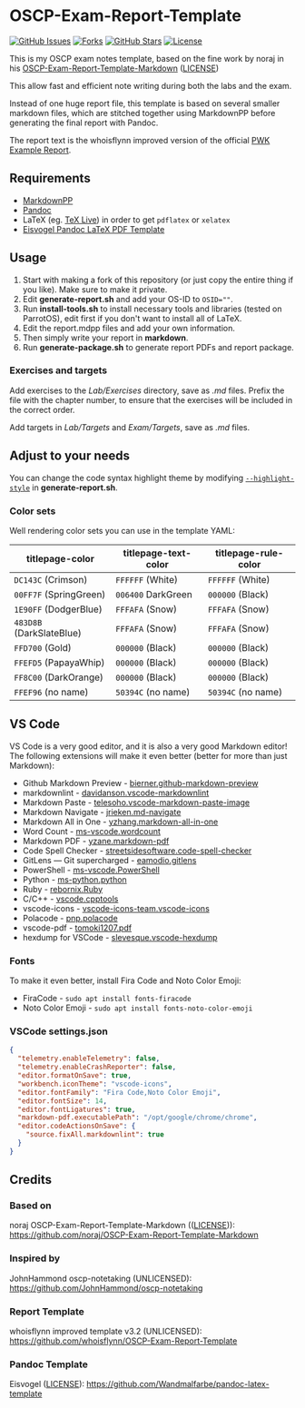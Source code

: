 # OSCP-Exam-Report-Template

[![GitHub Issues](https://img.shields.io/github/issues/thomfre/OSCP-Exam-Report-Template)](https://github.com/thomfre/OSCP-Exam-Report-Template/issues)
[![Forks](https://img.shields.io/github/forks/thomfre/OSCP-Exam-Report-Template)](https://github.com/thomfre/OSCP-Exam-Report-Template/network/members)
[![GitHub Stars](https://img.shields.io/github/stars/thomfre/OSCP-Exam-Report-Template)](https://github.com/thomfre/OSCP-Exam-Report-Template/stargazers)
[![License](https://img.shields.io/github/license/thomfre/OSCP-Exam-Report-Template)](https://github.com/thomfre/OSCP-Exam-Report-Template/blob/master/LICENSE)

This is my OSCP exam notes template, based on the fine work by noraj in his [OSCP-Exam-Report-Template-Markdown](https://github.com/noraj/OSCP-Exam-Report-Template-Markdown) ([LICENSE](https://github.com/noraj/OSCP-Exam-Report-Template-Markdown/blob/master/LICENSE))

This allow fast and efficient note writing during both the labs and the exam.

Instead of one huge report file, this template is based on several smaller markdown files, which are stitched together using MarkdownPP before generating the final report with Pandoc.

The report text is the whoisflynn improved version of the official [PWK Example Report](https://www.offensive-security.com/pwk-online/PWK-Example-Report-v1.pdf).

## Requirements

- [MarkdownPP](https://github.com/jreese/markdown-pp)
- [Pandoc](https://pandoc.org/installing.html)
- LaTeX (eg. [TeX Live](http://www.tug.org/texlive/)) in order to get `pdflatex` or `xelatex`
- [Eisvogel Pandoc LaTeX PDF Template](https://github.com/Wandmalfarbe/pandoc-latex-template#installation)

## Usage

1. Start with making a fork of this repository (or just copy the entire thing if you like). Make sure to make it private.
2. Edit **generate-report.sh** and add your OS-ID to `OSID=""`.
3. Run **install-tools.sh** to install necessary tools and libraries (tested on ParrotOS), edit first if you don't want to install all of LaTeX.
4. Edit the report.mdpp files and add your own information.
5. Then simply write your report in **markdown**.
6. Run **generate-package.sh** to generate report PDFs and report package.

### Exercises and targets

Add exercises to the _Lab/Exercises_ directory, save as _.md_ files. Prefix the file with the chapter number, to ensure that the exercises will be included in the correct order.

Add targets in _Lab/Targets_ and _Exam/Targets_, save as _.md_ files.

## Adjust to your needs

You can change the code syntax highlight theme by modifying [`--highlight-style`](https://pandoc.org/MANUAL.html#option--highlight-style) in **generate-report.sh**.

### Color sets

Well rendering color sets you can use in the template YAML:

| titlepage-color          | titlepage-text-color | titlepage-rule-color |
| ------------------------ | -------------------- | -------------------- |
| `DC143C` (Crimson)       | `FFFFFF` (White)     | `FFFFFF` (White)     |
| `00FF7F` (SpringGreen)   | `006400` DarkGreen   | `000000` (Black)     |
| `1E90FF` (DodgerBlue)    | `FFFAFA` (Snow)      | `FFFAFA` (Snow)      |
| `483D8B` (DarkSlateBlue) | `FFFAFA` (Snow)      | `FFFAFA` (Snow)      |
| `FFD700` (Gold)          | `000000` (Black)     | `000000` (Black)     |
| `FFEFD5` (PapayaWhip)    | `000000` (Black)     | `000000` (Black)     |
| `FF8C00` (DarkOrange)    | `000000` (Black)     | `000000` (Black)     |
| `FFEF96` (no name)       | `50394C` (no name)   | `50394C` (no name)   |

## VS Code

VS Code is a very good editor, and it is also a very good Markdown editor! The following extensions will make it even better (better for more than just Markdown):

- Github Markdown Preview - [bierner.github-markdown-preview](https://marketplace.visualstudio.com/items?itemName=bierner.github-markdown-preview)
- markdownlint - [davidanson.vscode-markdownlint](https://marketplace.visualstudio.com/items?itemName=DavidAnson.vscode-markdownlint)
- Markdown Paste - [telesoho.vscode-markdown-paste-image](https://marketplace.visualstudio.com/items?itemName=telesoho.vscode-markdown-paste-image)
- Markdown Navigate - [jrieken.md-navigate](https://marketplace.visualstudio.com/items?itemName=jrieken.md-navigate)
- Markdown All in One - [yzhang.markdown-all-in-one](https://marketplace.visualstudio.com/items?itemName=yzhang.markdown-all-in-one)
- Word Count - [ms-vscode.wordcount](https://marketplace.visualstudio.com/items?itemName=ms-vscode.wordcount)
- Markdown PDF - [yzane.markdown-pdf](https://marketplace.visualstudio.com/items?itemName=yzane.markdown-pdf)
- Code Spell Checker - [streetsidesoftware.code-spell-checker](https://marketplace.visualstudio.com/items?itemName=streetsidesoftware.code-spell-checker)
- GitLens — Git supercharged - [eamodio.gitlens](https://marketplace.visualstudio.com/items?itemName=eamodio.gitlens)
- PowerShell - [ms-vscode.PowerShell](https://marketplace.visualstudio.com/items?itemName=ms-vscode.PowerShell)
- Python - [ms-python.python](https://marketplace.visualstudio.com/items?itemName=ms-python.python)
- Ruby - [rebornix.Ruby](https://marketplace.visualstudio.com/items?itemName=rebornix.Ruby)
- C/C++ - [vscode.cpptools](https://marketplace.visualstudio.com/items?itemName=ms-vscode.cpptools)
- vscode-icons - [vscode-icons-team.vscode-icons](https://marketplace.visualstudio.com/items?itemName=vscode-icons-team.vscode-icons)
- Polacode - [pnp.polacode](https://marketplace.visualstudio.com/items?itemName=pnp.polacode)
- vscode-pdf - [tomoki1207.pdf](https://marketplace.visualstudio.com/items?itemName=tomoki1207.pdf)
- hexdump for VSCode - [slevesque.vscode-hexdump](https://marketplace.visualstudio.com/items?itemName=slevesque.vscode-hexdump)

### Fonts

To make it even better, install Fira Code and Noto Color Emoji:

- FiraCode - `sudo apt install fonts-firacode`
- Noto Color Emoji - `sudo apt install fonts-noto-color-emoji`

### VSCode settings.json

```json
{
  "telemetry.enableTelemetry": false,
  "telemetry.enableCrashReporter": false,
  "editor.formatOnSave": true,
  "workbench.iconTheme": "vscode-icons",
  "editor.fontFamily": "Fira Code,Noto Color Emoji",
  "editor.fontSize": 14,
  "editor.fontLigatures": true,
  "markdown-pdf.executablePath": "/opt/google/chrome/chrome",
  "editor.codeActionsOnSave": {
    "source.fixAll.markdownlint": true
  }
}
```

## Credits

### Based on  

noraj OSCP-Exam-Report-Template-Markdown (([LICENSE](https://github.com/noraj/OSCP-Exam-Report-Template-Markdown/blob/master/LICENSE))): <https://github.com/noraj/OSCP-Exam-Report-Template-Markdown>

### Inspired by

JohnHammond oscp-notetaking (UNLICENSED): <https://github.com/JohnHammond/oscp-notetaking>

### Report Template

whoisflynn improved template v3.2 (UNLICENSED): <https://github.com/whoisflynn/OSCP-Exam-Report-Template>

### Pandoc Template

Eisvogel ([LICENSE](https://github.com/Wandmalfarbe/pandoc-latex-template/blob/master/LICENSE)): <https://github.com/Wandmalfarbe/pandoc-latex-template>

